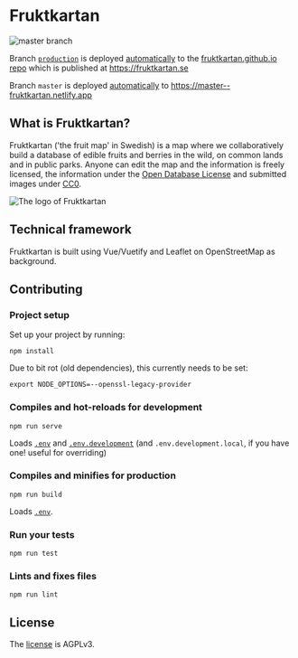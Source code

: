 # Fruktkartan

<img src="https://github.com/fruktkartan/fruktkartan/workflows/Build/badge.svg?branch=master" title="master branch" />

Branch [`production`](https://github.com/fruktkartan/fruktkartan/tree/production)
is deployed [automatically](https://github.com/fruktkartan/fruktkartan/actions/workflows/deploy-production.yml)
to the [fruktkartan.github.io repo](https://github.com/fruktkartan/fruktkartan.github.io)
which is published at https://fruktkartan.se

Branch `master` is deployed [automatically](https://app.netlify.com/sites/fruktkartan/deploys)
to https://master--fruktkartan.netlify.app

## What is Fruktkartan?

Fruktkartan ('the fruit map' in Swedish) is a map where we collaboratively
build a database of edible fruits and berries in the wild, on common lands and
in public parks. Anyone can edit the map and the information is freely
licensed, the information under the [Open Database License](https://opendatacommons.org/licenses/odbl/summary/)
and submitted images under [CC0](https://creativecommons.org/publicdomain/zero/1.0/deed.sv).

![The logo of Fruktkartan](/public/og-f.png)

## Technical framework

Fruktkartan is built using Vue/Vuetify and Leaflet on OpenStreetMap as background. 

## Contributing

### Project setup

Set up your project by running:
```
npm install
```

Due to bit rot (old dependencies), this currently needs to be set:
```
export NODE_OPTIONS=--openssl-legacy-provider
```

### Compiles and hot-reloads for development
```
npm run serve
```

Loads [`.env`](.env) and [`.env.development`](.env.development) (and
`.env.development.local`, if you have one! useful for overriding)

### Compiles and minifies for production
```
npm run build
```

Loads [`.env`](.env).

### Run your tests
```
npm run test
```

### Lints and fixes files
```
npm run lint
```

## License

The [license](LICENSE) is AGPLv3.
